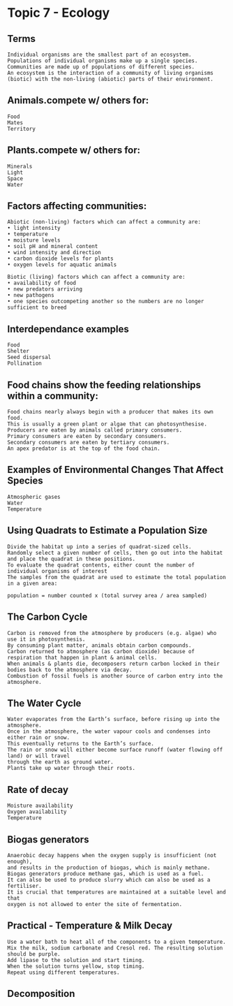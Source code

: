 # Topic 7 - Ecology

## Terms
```
Individual organisms are the smallest part of an ecosystem.
Populations of individual organisms make up a single species.
Communities are made up of populations of different species.
An ecosystem is the interaction of a community of living organisms
(biotic) with the non-living (abiotic) parts of their environment.
```

## Animals.compete w/ others for:
```
Food
Mates
Territory
```

## Plants.compete w/ others for:
```
Minerals
Light
Space
Water
```

## Factors affecting communities:
```
Abiotic (non-living) factors which can affect a community are:
• light intensity
• temperature
• moisture levels
• soil pH and mineral content
• wind intensity and direction
• carbon dioxide levels for plants
• oxygen levels for aquatic animals

Biotic (living) factors which can affect a community are:
• availability of food
• new predators arriving
• new pathogens
• one species outcompeting another so the numbers are no longer
sufficient to breed
```

## Interdependance examples
```
Food
Shelter
Seed dispersal
Pollination
```

## Food chains show the feeding relationships within a community:
```
Food chains nearly always begin with a producer that makes its own food. 
This is usually a green plant or algae that can photosynthesise.
Producers are eaten by animals called primary consumers.
Primary consumers are eaten by secondary consumers.
Secondary consumers are eaten by tertiary consumers.
An apex predator is at the top of the food chain.
```

## Examples of Environmental Changes That Affect Species
```
Atmospheric gases
Water
Temperature
```

## Using Quadrats to Estimate a Population Size
```
Divide the habitat up into a series of quadrat-sized cells.
Randomly select a given number of cells, then go out into the habitat and place the quadrat in these positions.
To evaluate the quadrat contents, either count the number of individual organisms of interest
The samples from the quadrat are used to estimate the total population in a given area:

population = number counted x (total survey area / area sampled)
```

## The Carbon Cycle
```
Carbon is removed from the atmosphere by producers (e.g. algae) who use it in photosynthesis.
By consuming plant matter, animals obtain carbon compounds.
Carbon returned to atmosphere (as carbon dioxide) because of respiration that happen in plant & animal cells.
When animals & plants die, decomposers return carbon locked in their bodies back to the atmosphere via decay.
Combustion of fossil fuels is another source of carbon entry into the atmosphere.
```

## The Water Cycle
```
Water evaporates from the Earth’s surface, before rising up into the atmosphere.
Once in the atmosphere, the water vapour cools and condenses into either rain or snow.
This eventually returns to the Earth’s surface.
The rain or snow will either become surface runoff (water flowing off land) or will travel
through the earth as ground water.
Plants take up water through their roots.
```

## Rate of decay
```
Moisture availability
Oxygen availability
Temperature
```

## Biogas generators
```
Anaerobic decay happens when the oxygen supply is insufficient (not enough),
and results in the production of biogas, which is mainly methane.
Biogas generators produce methane gas, which is used as a fuel.
It can also be used to produce slurry which can also be used as a fertiliser.
It is crucial that temperatures are maintained at a suitable level and that
oxygen is not allowed to enter the site of fermentation.
```

## Practical - Temperature & Milk Decay
```
Use a water bath to heat all of the components to a given temperature.
Mix the milk, sodium carbonate and Cresol red. The resulting solution should be purple.
Add lipase to the solution and start timing.
When the solution turns yellow, stop timing.
Repeat using different temperatures.
```

## Decomposition
